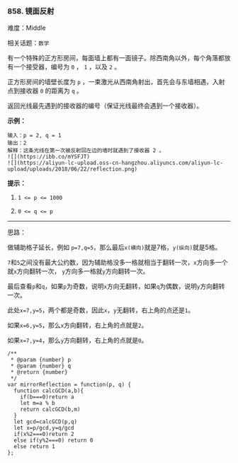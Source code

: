 ### 858. 镜面反射

难度：Middle

相关话题：`数学`

有一个特殊的正方形房间，每面墙上都有一面镜子。除西南角以外，每个角落都放有一个接受器，编号为 `0` ， `1` ，以及 `2` 。



正方形房间的墙壁长度为 `p` ，一束激光从西南角射出，首先会与东墙相遇，入射点到接收器  `0`  的距离为  `q`  。



返回光线最先遇到的接收器的编号（保证光线最终会遇到一个接收器）。







**示例：** 



```
输入：p = 2, q = 1
输出：2
解释：这条光线在第一次被反射回左边的墙时就遇到了接收器 2 。
![](https://ibb.co/mYSFJT)
![](https://aliyun-lc-upload.oss-cn-hangzhou.aliyuncs.com/aliyun-lc-upload/uploads/2018/06/22/reflection.png)
```






**提示：** 




1.  `1 <= p <= 1000` 

2.  `0 <= q <= p` 






-----

思路：

做辅助格子延长，例如 `p=7,q=5`，那么最后`x(横向)`就是7格，`y(纵向)`就是5格。

`7`和`5`之间没有最大公约数，因为辅助格没多一格就相当于翻转一次，`x`方向多一个就`x`方向翻转一次，
`y`方向多一格就`y`方向翻转一次。

最后查看`p`和`q`，如果`p`为奇数，说明`x`方向无翻转，如果`q`为偶数，说明`y`方向翻转一次。

此处`x=7,y=5`，两个都是奇数，因此`x`，`y`无翻转，右上角的点还是`1`。

如果`x=6,y=5`，那么`x`方向翻转，右上角的点就是`2`。

如果`x=7,y=4`，那么`y`方向翻转，右上角的点就是`0`。

```
/**
 * @param {number} p
 * @param {number} q
 * @return {number}
 */
var mirrorReflection = function(p, q) {
  function calcGCD(a,b){
    if(b===0)return a
    let m=a % b
    return calcGCD(b,m)
  }
  let gcd=calcGCD(p,q)
  let x=p/gcd,y=q/gcd
  if(x%2===0)return 2
  else if(y%2===0) return 0
  else return 1
};
```

